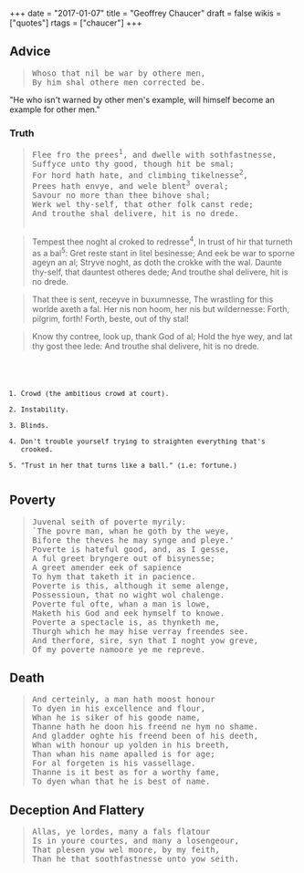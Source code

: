 +++
date = "2017-01-07"
title = "Geoffrey Chaucer"
draft = false
wikis = ["quotes"]
rtags = ["chaucer"]
+++

## Advice

> <pre>
> Whoso that nil be war by othere men,
> By him shal othere men corrected be.
> </pre>

"He who isn't warned by other men's example, will himself become an example for
other men."


### Truth

> <pre>
> Flee fro the prees<sup>1</sup>, and dwelle with sothfastnesse,
> Suffyce unto thy good, though hit be smal;
> For hord hath hate, and climbing tikelnesse<sup>2</sup>,
> Prees hath envye, and wele blent<sup>3</sup> overal;
> Savour no more than thee bihove shal;
> Werk wel thy-self, that other folk canst rede;
> And trouthe shal delivere, hit is no drede.

> Tempest thee noght al croked to redresse<sup>4</sup>,
> In trust of hir that turneth as a bal<sup>5</sup>:
> Gret reste stant in litel besinesse;
> And eek be war to sporne ageyn an al;
> Stryve noght, as doth the crokke with the wal.
> Daunte thy-self, that dauntest otheres dede;
> And trouthe shal delivere, hit is no drede.

> That thee is sent, receyve in buxumnesse,
> The wrastling for this worlde axeth a fal.
> Her nis non hoom, her nis but wildernesse:
> Forth, pilgrim, forth! Forth, beste, out of thy stal!

> Know thy contree, look up, thank God of al;
> Hold the hye wey, and lat thy gost thee lede:
> And trouthe shal delivere, hit is no drede.
> </pre>

<small><pre>
1) Crowd (the ambitious crowd at court).
2) Instability.
3) Blinds.
4) Don't trouble yourself trying to straighten everything that's crooked.
5) "Trust in her that turns like a ball." (i.e: fortune.)
</pre></small>

## Poverty

> <pre>
> Juvenal seith of poverte myrily:
> `The povre man, whan he goth by the weye,
> Bifore the theves he may synge and pleye.'
> Poverte is hateful good, and, as I gesse,
> A ful greet bryngere out of bisynesse;
> A greet amender eek of sapience
> To hym that taketh it in pacience.
> Poverte is this, although it seme alenge,
> Possessioun, that no wight wol chalenge.
> Poverte ful ofte, whan a man is lowe,
> Maketh his God and eek hymself to knowe.
> Poverte a spectacle is, as thynketh me,
> Thurgh which he may hise verray freendes see.
> And therfore, sire, syn that I noght yow greve,
> Of my poverte namoore ye me repreve.
> </pre>

## Death

> <pre>
> And certeinly, a man hath moost honour
> To dyen in his excellence and flour,
> Whan he is siker of his goode name,
> Thanne hath he doon his freend ne hym no shame.
> And gladder oghte his freend been of his deeth,
> Whan with honour up yolden in his breeth,
> Than whan his name apalled is for age;
> For al forgeten is his vassellage.
> Thanne is it best as for a worthy fame,
> To dyen whan that he is best of name.
> </pre>

## Deception And Flattery

> <pre>
> Allas, ye lordes, many a fals flatour
> Is in youre courtes, and many a losengeour,
> That plesen yow wel moore, by my feith,
> Than he that soothfastnesse unto yow seith.
> </pre>
